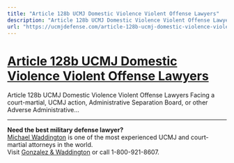 ```yaml
---
title: "Article 128b UCMJ Domestic Violence Violent Offense Lawyers"
description: "Article 128b UCMJ Domestic Violence Violent Offense Lawyers Facing a court-martial, UCMJ action, Administrative Separation Board, or other Adverse Administrative..."
url: "https://ucmjdefense.com/article-128b-ucmj-domestic-violence-violent-offense.html"
---
```


# [Article 128b UCMJ Domestic Violence Violent Offense Lawyers](https://ucmjdefense.com/article-128b-ucmj-domestic-violence-violent-offense.html)

Article 128b UCMJ Domestic Violence Violent Offense Lawyers Facing a court-martial, UCMJ action, Administrative Separation Board, or other Adverse Administrative...

---

**Need the best military defense lawyer?**  
[Michael Waddington](https://ucmjdefense.com/attorneys/michael-stewart-waddington-partner.html) is one of the most experienced UCMJ and court-martial attorneys in the world.  
Visit [Gonzalez & Waddington](https://ucmjdefense.com) or call 1-800-921-8607.

